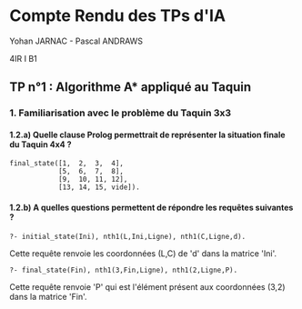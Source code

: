 # Compte Rendu des TPs d'IA

Yohan JARNAC - Pascal ANDRAWS

4IR I B1

## TP n°1 : Algorithme A* appliqué au Taquin

### 1. Familiarisation avec le problème du Taquin 3x3

#### 1.2.a) Quelle clause Prolog permettrait de représenter la situation finale du Taquin 4x4 ?
```
final_state([1,  2,  3,  4],
            [5,  6,  7,  8],
            [9,  10, 11, 12],
            [13, 14, 15, vide]).
```

#### 1.2.b) A quelles questions permettent de répondre les requêtes suivantes ?
```
?- initial_state(Ini), nth1(L,Ini,Ligne), nth1(C,Ligne,d).
```
Cette requête renvoie les coordonnées (L,C) de 'd' dans la matrice 'Ini'.

```
?- final_state(Fin), nth1(3,Fin,Ligne), nth1(2,Ligne,P).
```
Cette requête renvoie 'P' qui est l'élément présent aux coordonnées (3,2) dans la matrice 'Fin'.
